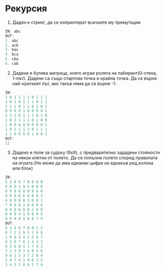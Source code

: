# Рекурсия

1. Даден е стринг, да се изпринтират всичките му премутации

```c
IN: abc
OUT:
1. abc
2. acb
3. bac
4. bca
5. cba
6. cab
```

2. Дадена е булева матрица, която играе ролята на лабиринт(0-стена, 1-път). Дадени са също стартова точка и крайна точка. Да се върне най-краткият път, ако такъв няма да се върне -1.

```c
IN:
1 0 1 1 1 1 0 1 1 1
1 0 1 0 1 1 1 0 1 1
1 1 1 0 1 1 0 1 0 1
0 0 0 0 1 0 0 0 0 1
1 1 1 0 1 1 1 0 1 0
1 0 1 1 1 1 0 1 0 0
1 0 0 0 0 0 0 0 0 1
1 0 1 1 1 1 0 1 1 1
1 1 0 0 0 0 1 0 0 1
OUT:
11
```

3. Дадено е поле за судоку (9x9), с предварително зададени стойности на някои клетки от полето. Да се попълни полето според правилата на играта.(Не може да има еднакви цифри на еднакъв ред,колона или блок)

```c
IN:
5 3 0 0 7 0 0 0 0
6 0 0 1 9 5 0 0 0
0 9 8 0 0 0 0 6 0
8 0 0 0 6 0 0 0 3
4 0 0 8 0 3 0 0 1
7 0 0 0 2 0 0 0 6
0 6 0 0 0 0 2 8 0
0 0 0 4 1 9 0 0 5
0 0 0 0 8 0 0 7 9
OUT:
5 3 4 6 7 8 9 1 2
6 7 2 1 9 5 3 4 8
1 9 8 3 4 2 5 6 7
8 5 9 7 6 1 4 2 3
4 2 6 8 5 3 7 9 1
7 1 3 9 2 4 8 5 6
9 6 1 5 3 7 2 8 4
2 8 7 4 1 9 6 3 5
3 4 5 2 8 6 1 7 9
```
